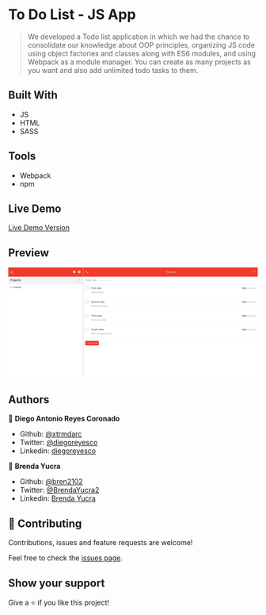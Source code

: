 # To Do List - JS App

> We developed a Todo list application in which we had the chance to consolidate our knowledge about OOP principles, organizing JS code using object factories and classes along with ES6 modules, and using Webpack as a module manager. You can create as many projects as you want and also add unlimited 
todo tasks to them.

## Built With

- JS
- HTML
- SASS

## Tools

- Webpack
- npm

## Live Demo

[Live Demo Version](https://rawcdn.githack.com/bren2102/To-do-list/7e98a98f743a37579159e64dd375ef058763ed7d/dist/index.html)

## Preview
![Preview](./src/assets/TodoScreenshot.png)

## Authors

👤 **Diego Antonio Reyes Coronado**

- Github: [@xtrmdarc](https://github.com/xtrmdarc)
- Twitter: [@diegoreyesco](https://twitter.com/DiegoAn91629127)
- Linkedin: [diegoreyesco](https://www.linkedin.com/in/diego-reyes-coronado)

👤 **Brenda Yucra**

- Github: [@bren2102](https://github.com/bren2102) 
- Twitter: [@BrendaYucra2](https://twitter.com/BrendaYucra)
- Linkedin: [Brenda Yucra](https://www.linkedin.com/in/brenda-yucra-51980681/)

## 🤝 Contributing

Contributions, issues and feature requests are welcome!

Feel free to check the [issues page](https://github.com/bren2102/To-do-list/issues).

## Show your support

Give a ⭐️ if you like this project!
